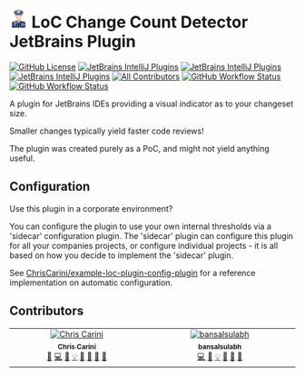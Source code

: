 # <img src="./src/main/resources/META-INF/pluginIcon.svg" width="32" /> LoC Change Count Detector JetBrains Plugin

[![GitHub License](https://img.shields.io/github/license/ChrisCarini/loc-change-count-detector-jetbrains-plugin?style=flat-square)](https://github.com/ChrisCarini/loc-change-count-detector-jetbrains-plugin/blob/main/LICENSE)
[![JetBrains IntelliJ Plugins](https://img.shields.io/jetbrains/plugin/v/19113-lines-of-code-change-observer?label=Latest%20Plugin%20Release&style=flat-square)](https://plugins.jetbrains.com/plugin/19113-lines-of-code-change-observer)
[![JetBrains IntelliJ Plugins](https://img.shields.io/jetbrains/plugin/r/rating/19113-lines-of-code-change-observer?style=flat-square)](https://plugins.jetbrains.com/plugin/19113-lines-of-code-change-observer)
[![JetBrains IntelliJ Plugins](https://img.shields.io/jetbrains/plugin/d/19113-lines-of-code-change-observer?style=flat-square)](https://plugins.jetbrains.com/plugin/19113-lines-of-code-change-observer)
[![All Contributors](https://img.shields.io/github/all-contributors/ChrisCarini/loc-change-count-detector-jetbrains-plugin?color=ee8449&style=flat-square)](#contributors)
[![GitHub Workflow Status](https://img.shields.io/github/actions/workflow/status/ChrisCarini/loc-change-count-detector-jetbrains-plugin/build.yml?branch=main&logo=GitHub&style=flat-square)](https://github.com/ChrisCarini/loc-change-count-detector-jetbrains-plugin/actions/workflows/build.yml)
[![GitHub Workflow Status](https://img.shields.io/github/actions/workflow/status/ChrisCarini/loc-change-count-detector-jetbrains-plugin/compatibility.yml?branch=main&label=IntelliJ%20Plugin%20Compatibility&logo=GitHub&style=flat-square)](https://github.com/ChrisCarini/loc-change-count-detector-jetbrains-plugin/actions/workflows/compatibility.yml)

<!-- Plugin description -->
A plugin for JetBrains IDEs providing a visual indicator as to your changeset size.

Smaller changes typically yield faster code reviews!
<!-- Plugin description end -->

The plugin was created purely as a PoC, and might not yield anything useful.

## Configuration

Use this plugin in a corporate environment?

You can configure the plugin to use your own internal thresholds via a 'sidecar' configuration plugin. The 'sidecar'
plugin can configure this plugin for all your companies projects, or configure individual projects - it is all based on
how you decide to implement the 'sidecar' plugin.

See [ChrisCarini/example-loc-plugin-config-plugin](https://github.com/ChrisCarini/example-loc-plugin-config-plugin/pulls?q=is%3Apr+is%3Aclosed+label%3A%22example+for+docs%22)
for a reference implementation on automatic configuration.

## Contributors

<!-- ALL-CONTRIBUTORS-LIST:START - Do not remove or modify this section -->
<!-- prettier-ignore-start -->
<!-- markdownlint-disable -->
<table>
  <tbody>
    <tr>
      <td align="center" valign="top" width="14.28%"><a href="https://github.com/ChrisCarini"><img src="https://avatars.githubusercontent.com/u/6374067?v=4?s=100" width="100px;" alt="Chris Carini"/><br /><sub><b>Chris Carini</b></sub></a><br /><a href="#bug-ChrisCarini" title="Bug reports">🐛</a> <a href="#code-ChrisCarini" title="Code">💻</a> <a href="#doc-ChrisCarini" title="Documentation">📖</a> <a href="#example-ChrisCarini" title="Examples">💡</a> <a href="#ideas-ChrisCarini" title="Ideas, Planning, & Feedback">🤔</a> <a href="#maintenance-ChrisCarini" title="Maintenance">🚧</a> <a href="#question-ChrisCarini" title="Answering Questions">💬</a> <a href="#review-ChrisCarini" title="Reviewed Pull Requests">👀</a></td>
      <td align="center" valign="top" width="14.28%"><a href="https://github.com/bansalsulabh"><img src="https://avatars.githubusercontent.com/u/7255818?v=4?s=100" width="100px;" alt="bansalsulabh"/><br /><sub><b>bansalsulabh</b></sub></a><br /><a href="#code-bansalsulabh" title="Code">💻</a> <a href="#doc-bansalsulabh" title="Documentation">📖</a> <a href="#example-bansalsulabh" title="Examples">💡</a> <a href="#ideas-bansalsulabh" title="Ideas, Planning, & Feedback">🤔</a> <a href="#review-bansalsulabh" title="Reviewed Pull Requests">👀</a> <a href="#userTesting-bansalsulabh" title="User Testing">📓</a></td>
    </tr>
  </tbody>
</table>

<!-- markdownlint-restore -->
<!-- prettier-ignore-end -->

<!-- ALL-CONTRIBUTORS-LIST:END -->